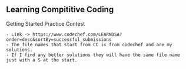 ## Learning Compititive Coding

Getting Started Practice Contest

    - Link -> https://www.codechef.com/LEARNDSA?order=desc&sortBy=successful_submissions
    - The file names that start from CC is from codechef and are my solutions. 
    - If I find any better solutions they will have the same file name just with a S at the start.
